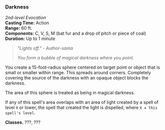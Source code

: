 ### Darkness  
*2nd-level Evocation*  
**Casting Time:** Action  
**Range:** 60 ft.  
**Components:** C, V, S, M (bat fur and a drop of pitch or piece of coal)  
**Duration:** Up to 1 minute  

> *"Lights off." - Author-sama*
> 
> *You form a bubble of magical darkness where you point.*

You create a 15-foot-radius sphere centered on target point or object that is small or smaller within range. This spreads around corners. Completely covering the source of the darkness with an opaque object blocks the darkness.

The area of this sphere is treated as being in magical darkness.

If any of this spell's area overlaps with an area of light created by a spell of level `X` or lower, the spell that created the light is dispelled, where `X = this spell's level`.

**Classes.** ???, ???
